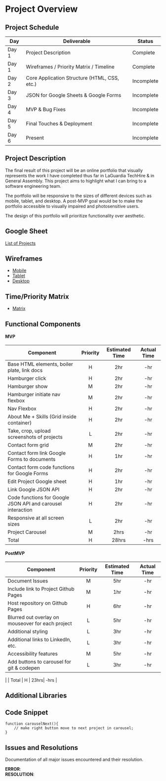# Project Overview

## Project Schedule

|  Day | Deliverable | Status
|---|---| ---|
|Day 1| Project Description | Complete
|Day 1| Wireframes / Priority Matrix / Timeline | Complete
|Day 2| Core Application Structure (HTML, CSS, etc.) | Incomplete
|Day 3| JSON for Google Sheets & Google Forms | Incomplete
|Day 4| MVP & Bug Fixes | Incomplete
|Day 5| Final Touches & Deployment | Incomplete
|Day 6| Present | Incomplete

## Project Description

The final result of this project will be an online portfolio that visually represents the work I have completed thus far in LaGuardia TechHire & in General Assembly. This project aims to highlight what I can bring to a software engineering team.

The portfolio will be responsive to the sizes of different devices such as mobile, tablet, and desktop. A post-MVP goal would be to make the portfolio accessible to visually impaired and photosensitive users. 

The design of this portfolio will prioritize functionality over aesthetic.

## Google Sheet

[List of Projects](https://docs.google.com/spreadsheets/d/1v0yf6zxlbSb8PPZuobogwbGayo1YENtTIlDNMftcpUE/edit?usp=sharing)

## Wireframes

- [Mobile](https://res.cloudinary.com/dd3nkph31/image/upload/v1594617227/IMG_2780_ztjbuh.jpg)
- [Tablet](https://res.cloudinary.com/dd3nkph31/image/upload/v1594617227/IMG_2781_uwlwlj.jpg)
- [Desktop](https://res.cloudinary.com/dd3nkph31/image/upload/v1594617227/IMG_2782_e5s0cv.jpg)

## Time/Priority Matrix 

- [Matrix](https://res.cloudinary.com/dd3nkph31/image/upload/v1594617227/IMG_2783_kmzaub.jpg)

## Functional Components

#### MVP

| Component | Priority | Estimated Time | Actual Time |
| --- | :---: | :---: | :---: | 
| Base HTML elements, boiler plate, link docs | H | 2hr | -hr |
| Hamburger click | H | 2hr | -hr |
| Hamburger show | M | 2hr | -hr |
| Hamburger initiate nav flexbox | M | 2hr | -hr |
| Nav Flexbox | H | 2hr | -hr | 
| About Me + Skills (Grid inside container) | H | 2hr | -hr |
| Take, crop, upload screenshots of projects | L | 2hr | -hr |
| Contact form grid | M | 2hr | -hr |
| Contact form link Google Forms to documents | H | 1hr | -hr |
| Contact form code functions for Google Forms | H | 2hr | -hr |
| Edit Project Google sheet | H | 1hr | -hr |
| Link Google JSON API | H | 2hr | -hr |
| Code functions for Google JSON API and carousel interaction | H | 2hr | -hr |
| Responsive at all screen sizes | L | 2hr | -hr |
| Project Carousel | M | 2hrs | -hr |
| Total | H | 28hrs| -hrs | 


#### PostMVP 

| Component | Priority | Estimated Time | Actual Time |
| --- | :---: |  :---: | :---: | 
| Document Issues | M | 5hr | -hr |
| Include link to Project Github Pages | M | 1hr | -hr |
| Host repository on Github Pages | H | 6hr | -hr |
| Blurred out overlay on mouseover for each project | L | 5hr | -hr |
| Additional styling | L | 3hr | -hr |
| Additional links to LinkedIn, etc. | L | 3hr | -hr |
| Accessibility features | M | 5hr | -hr |
| Add buttons to carousel for git & codepen | L | 3hr | -hr |
| 
| Total | H | 23hrs| -hrs | 

## Additional Libraries

## Code Snippet

```
function carouselNext(){
    // make right button move to next project in carousel;
}
```

## Issues and Resolutions

Documentation of all major issues encountered and their resolution.

**ERROR**:                                
**RESOLUTION**: 